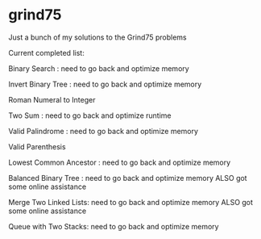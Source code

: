 # grind75
Just a bunch of my solutions to the Grind75 problems

Current completed list:

Binary Search : need to go back and optimize memory

Invert Binary Tree : need to go back and optimize memory

Roman Numeral to Integer

Two Sum : need to go back and optimize runtime

Valid Palindrome : need to go back and optimize memory

Valid Parenthesis

Lowest Common Ancestor : need to go back and optimize memory

Balanced Binary Tree : need to go back and optimize memory ALSO got some online assistance 

Merge Two Linked Lists: need to go back and optimize memory ALSO got some online assistance

Queue with Two Stacks: need to go back and optimize memory
